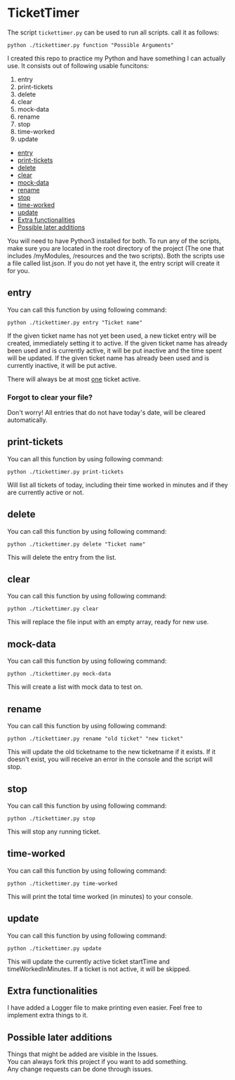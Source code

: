 # TicketTimer
The script ```tickettimer.py``` can be used to run all scripts.
call it as follows:
```
python ./tickettimer.py function "Possible Arguments"
```

I created this repo to practice my Python and have something I can actually use.
It consists out of following usable funcitons:
1. entry
2. print-tickets
3. delete
4. clear
5. mock-data
6. rename
7. stop
8. time-worked
9. update

- [entry](#entry)
- [print-tickets](#print-tickets)
- [delete](#delete)
- [clear](#clear)
- [mock-data](#mock-data)
- [rename](#rename)
- [stop](#stop)
- [time-worked](#time-worked)
- [update](#update)
- [Extra functionalities](#extra-functionalities)
- [Possible later additions](#possible-later-additions)

You will need to have Python3 installed for both.
To run any of the scripts, make sure you are located in the root directory of the project (The one that includes /myModules, /resources and the two scripts).
Both the scripts use a file called list.json. If you do not yet have it, the entry script will create it for you.


## entry
You can call this function by using following command:
```
python ./tickettimer.py entry "Ticket name"
```
If the given ticket name has not yet been used, a new ticket entry will be created, immediately setting it to active.
If the given ticket name has already been used and is currently active, it will be put inactive and the time spent will be updated.
If the given ticket name has already been used and is currently inactive, it will be put active.

There will always be at most <ins>one</ins> ticket active.

### Forgot to clear your file?
Don't worry! All entries that do not have today's date, will be cleared automatically.

## print-tickets
You can all this function by using following command:
```
python ./tickettimer.py print-tickets
```
Will list all tickets of today, including  their time worked in minutes and if they are currently active or not.

## delete
You can call this function by using following command:
```
python ./tickettimer.py delete "Ticket name"
```
This will delete the entry from the list.

## clear
You can call this function by using following command:
```
python ./tickettimer.py clear
```
This will replace the file input with an empty array, ready for new use.

## mock-data
You can call this function by using following command:
```
python ./tickettimer.py mock-data
```
This will create a list with mock data to test on.

## rename
You can call this function by using following command:
```
python ./tickettimer.py rename "old ticket" "new ticket"
```
This will update the old ticketname to the new ticketname if it exists.
If it doesn't exist, you will receive an error in the console and the script will stop.

## stop
You can call this function by using following command:
```
python ./tickettimer.py stop
```
This will stop any running ticket.

## time-worked
You can call this function by using following command:
```
python ./tickettimer.py time-worked
```
This will print the total time worked (in minutes) to your console.

## update
You can call this function by using following command:
```
python ./tickettimer.py update
```
This will update the currently active ticket startTime and timeWorkedInMinutes.
If a ticket is not active, it will be skipped.

## Extra functionalities
I have added a Logger file to make printing even easier. Feel free to implement extra things to it.

## Possible later additions
Things that might be added are visible in the Issues.  
You can always fork this project if you want to add something.  
Any change requests can be done through issues.
